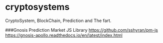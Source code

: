 # cryptosystems
CryptoSystem, BlockChain, Prediction and The fart.


###Gnosis Prediction Market JS Library
https://github.com/sshyran/pm-js
https://gnosis-apollo.readthedocs.io/en/latest/index.html





